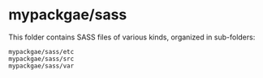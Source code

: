 # mypackgae/sass

This folder contains SASS files of various kinds, organized in sub-folders:

    mypackgae/sass/etc
    mypackgae/sass/src
    mypackgae/sass/var
